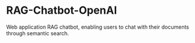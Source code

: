 # RAG-Chatbot-OpenAI
Web application RAG chatbot, enabling users to chat with their documents through semantic search. 
